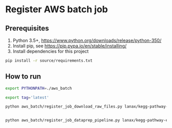 
# Register AWS batch job

## Prerequisites
1. Python 3.5+, https://www.python.org/downloads/release/python-350/ 
2. Install pip, see https://pip.pypa.io/en/stable/installing/ 
3. Install dependencies for this project
```bash
pip install -r source/requirements.txt
``` 



## How to run
```bash
export PYTHONPATH=./aws_batch

export tag='latest'

python aws_batch/register_job_download_raw_files.py lanax/kegg-pathway-extractor:$tag <bucket>


python aws_batch/register_job_dataprep_pipeline.py lanax/kegg-pathway-extractor:$tag <bucket>
```